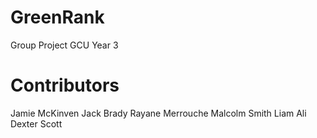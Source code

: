 
# GreenRank
Group Project GCU Year 3

# Contributors
Jamie McKinven
Jack Brady
Rayane Merrouche
Malcolm Smith
Liam Ali
Dexter Scott

